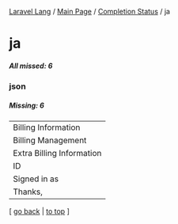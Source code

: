 [Laravel Lang](https://github.com/Laravel-Lang/lang) / [Main Page](../index.md) / [Completion Status](../status.md) / ja

# ja

##### All missed: 6


### json

##### Missing: 6

<table >
<tr><td align="left" >
Billing Information
</td>
</tr>
<tr><td align="left" >
Billing Management
</td>
</tr>
<tr><td align="left" >
Extra Billing Information
</td>
</tr>
<tr><td align="left" >
ID
</td>
</tr>
<tr><td align="left" >
Signed in as
</td>
</tr>
<tr><td align="left" >
Thanks,
</td>
</tr>

</table>


[ [go back](../status.md) | [to top](#) ]

